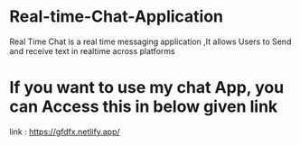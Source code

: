 # Real-time-Chat-Application
Real Time Chat is a real time messaging application ,It allows Users to Send and receive text in realtime across platforms
# If you want to use my chat App, you  can Access this in below given link
link : https://gfdfx.netlify.app/
